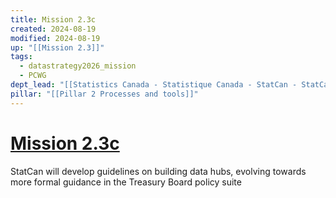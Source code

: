 ```yaml
---
title: Mission 2.3c
created: 2024-08-19
modified: 2024-08-19
up: "[[Mission 2.3]]"
tags:
  - datastrategy2026_mission
  - PCWG
dept_lead: "[[Statistics Canada - Statistique Canada - StatCan - StatCan]]"
pillar: "[[Pillar 2 Processes and tools]]"
---
```

# [Mission 2.3c](Mission%202.3c.md)
StatCan will develop guidelines on building data hubs, evolving towards more formal guidance in the Treasury Board policy suite
